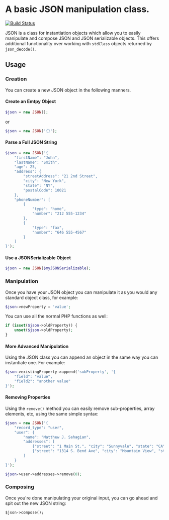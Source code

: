A basic JSON manipulation class.
=======

[![Build Status](https://travis-ci.org/dotink/flourish-json.svg?branch=master)](https://travis-ci.org/dotink/flourish-json)

JSON is a class for instantiation objects which allow you to easily manipulate and compose JSON and JSON serializable objects.  This offers additional functionality over working with `stdClass` objects returned by `json_decode()`.

## Usage

### Creation

You can create a new JSON object in the following manners.

#### Create an Emtpy Object

```php
$json = new JSON();
```
or

```php
$json = new JSON('{}');
```

#### Parse a Full JSON String

```php
$json = new JSON('{
    "firstName": "John",
    "lastName": "Smith",
    "age": 25,
    "address": {
        "streetAddress": "21 2nd Street",
        "city": "New York",
        "state": "NY",
        "postalCode": 10021
    },
    "phoneNumber": [
        {
            "type": "home",
            "number": "212 555-1234"
        },
        {
            "type": "fax",
            "number": "646 555-4567"
        }
    ]
}');
```

#### Use a JSONSerializable Object

```php
$json = new JSON($myJSONSerializable);
```

### Manipulation

Once you have your JSON object you can manipulate it as you would any standard object class, for example:

```php
$json->newProperty = 'value';
```

You can use all the normal PHP functions as well:

```php
if (isset($json->oldProperty)) {
	unset($json->oldProperty);
}
```

#### More Advanced Manipulation

Using the JSON class you can append an object in the same way you can instantiate one.  For example:

```php
$json->existingProperty->append('subProperty', '{
	"field": "value",
	"field2": "another value"
}');
```

#### Removing Properties

Using the `remove()` method you can easily remove sub-properties, array elements, etc, using the same simple syntax:

```php
$json = new JSON('{
	"record_type": "user",
	"user": {
		"name": "Matthew J. Sahagian",
		"addresses": [
			{"street": "1 Main St.", "city": "Sunnyvale", "state": "CA"},
			{"street": "1314 S. Bend Ave", "city": "Mountain View", "state": "CA"}
		]
	}
}');

$json->user->addresses->remove(0);
```

### Composing

Once you're done manipulating your original input, you can go ahead and spit out the new JSON string:

```
$json->compose();
```
